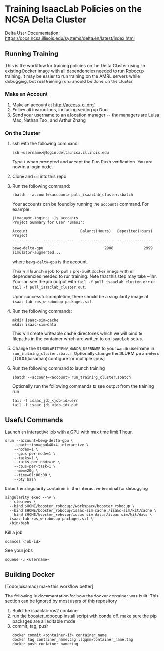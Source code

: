 # Training IsaacLab Policies on the NCSA Delta Cluster
Delta User Documentation: https://docs.ncsa.illinois.edu/systems/delta/en/latest/index.html

## Running Training
This is the workflow for training policies on the Delta Cluster using an existing Docker image with all dependencies needed to run Robocup training. It may be easier to run training on the AMRL servers while debugging, but real training runs should be done on the cluster.

### Make an Account
1. Make an account at http://access-ci.org/
2. Follow all instructions, including setting up Duo
3. Send your username to an allocation manager -- the managers are Luisa Mao, Nathan Tsoi, and Arthur Zhang

### On the Cluster
1. ssh with the following command:
    ```
    ssh <username>@login.delta.ncsa.illinois.edu
    ```

    Type `1` when prompted and accept the Duo Push verification. You are now in a login node.

2. Clone and `cd` into this repo
3. Run the following command:
    ```
    sbatch --account=<account> pull_isaaclab_cluster.sbatch
    ```
    Your accounts can be found by running the `accounts` command. For example:

    ```
    [lmao1@dt-login02 ~]$ accounts
    Project Summary for User 'lmao1':

    Account                        Balance(Hours)   Deposited(Hours)  Project
    ----------------------------  ----------------  ----------------  ----------------------
    bewg-delta-gpu                            2988              2999  simulator-augmented...
    ```
    where `bewg-delta-gpu` is the account.

    This will launch a job to pull a pre-built docker image with all dependencies needed to run training. Note that this step may take ~1hr. You can see the job output with
    `tail -f pull_isaaclab_cluster.err` or `tail -f pull_isaaclab_cluster.out`.

    Upon successful completion, there should be a singularity image at `isaac-lab-ros_w-robocup-packages.sif`.

4. Run the following commands:
    ```
    mkdir isaac-sim-cache	
    mkdir isaac-sim-data
    ```
    This will create writeable cache directories which we will bind to filepaths in the container which are written to on IsaacLab setup.

5. Change the `SINGULARITYENV_WANDB_USERNAME` to your `wandb` username in `run_training_cluster.sbatch`. Optionally change the SLURM parameters [TODO(luisamao) configure for multiple gpus]

6. Run the following command to launch training
    ```
    sbatch --account=<account> run_training_cluster.sbatch
    ```
    Optionally run the following commands to see output from the training run
    ```
    tail -f isaac_job_<job-id>.err
    tail -f isaac_job_<job-id>.out
    ```

## Useful Commands
Launch an interactive job with a GPU with max time limit 1 hour.
```
srun --account=bewg-delta-gpu \
    --partition=gpuA40x4-interactive \
    --nodes=1 \
    --gpus-per-node=1 \
    --tasks=1 \
    --tasks-per-node=16 \
    --cpus-per-task=1 \
    --mem=20g \
    --time=01:00:00 \
    --pty bash
```
Enter the singularity container in the interactive terminal for debugging
```
singularity exec --nv \
  --cleanenv \
  --bind $HOME/booster_robocup:/workspace/booster_robocup \
  --bind $HOME/booster_robocup/isaac-sim-cache:/isaac-sim/kit/cache \
  --bind $HOME/booster_robocup/isaac-sim-data:/isaac-sim/kit/data \
  isaac-lab-ros_w-robocup-packages.sif \
  /bin/bash
```


Kill a job
```
scancel <job-id>
```
See your jobs
```
squeue -u <username>
```

## Building Docker 
[Todo(luisamao) make this workflow better]

The following is documentation for how the docker container was built. This section can be ignored by most users of this repository.

1. Build the isaaclab-ros2 container
2. run the booster_robocup install script with conda off. make sure the pip packages are all editable mode
3. commit, tag, push
    ```
    docker commit <container-id> container_name
    docker tag container_name:tag llqqmm/container_name:tag
    docker push container_name:tag
    ```
